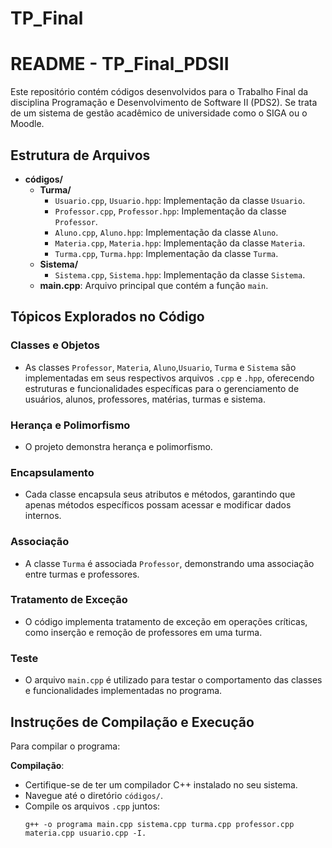 # TP_Final

# README - TP_Final_PDSII

Este repositório contém códigos desenvolvidos para o Trabalho Final da disciplina Programação e Desenvolvimento de Software II (PDS2). Se trata de um sistema de gestão acadêmico de universidade como o SIGA ou o Moodle.

## Estrutura de Arquivos

- **códigos/**
  - **Turma/**
    - `Usuario.cpp`, `Usuario.hpp`: Implementação da classe `Usuario`.
    - `Professor.cpp`, `Professor.hpp`: Implementação da classe `Professor`.
    - `Aluno.cpp`, `Aluno.hpp`: Implementação da classe `Aluno`.
    - `Materia.cpp`, `Materia.hpp`: Implementação da classe `Materia`.
    - `Turma.cpp`, `Turma.hpp`: Implementação da classe `Turma`.
  - **Sistema/**
    - `Sistema.cpp`, `Sistema.hpp`: Implementação da classe `Sistema`.
  - **main.cpp**: Arquivo principal que contém a função `main`.

## Tópicos Explorados no Código

### Classes e Objetos

- As classes `Professor`, `Materia`, `Aluno`,`Usuario`, `Turma` e `Sistema` são implementadas em seus respectivos arquivos `.cpp` e `.hpp`, oferecendo estruturas e funcionalidades específicas para o gerenciamento de usuários, alunos, professores, matérias, turmas e sistema.

### Herança e Polimorfismo

- O projeto demonstra herança e polimorfismo.

### Encapsulamento

- Cada classe encapsula seus atributos e métodos, garantindo que apenas métodos específicos possam acessar e modificar dados internos.

### Associação

- A classe `Turma` é associada `Professor`, demonstrando uma associação entre turmas e professores.

### Tratamento de Exceção

- O código implementa tratamento de exceção em operações críticas, como inserção e remoção de professores em uma turma.

### Teste

- O arquivo `main.cpp` é utilizado para testar o comportamento das classes e funcionalidades implementadas no programa.

## Instruções de Compilação e Execução

Para compilar o programa:

**Compilação**:
   - Certifique-se de ter um compilador C++ instalado no seu sistema.
   - Navegue até o diretório `códigos/`.
   - Compile os arquivos `.cpp` juntos:
     ```
     g++ -o programa main.cpp sistema.cpp turma.cpp professor.cpp materia.cpp usuario.cpp -I.
     
     ```
